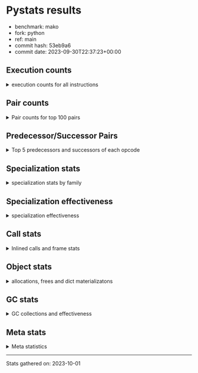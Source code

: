
# Pystats results

- benchmark: mako
- fork: python
- ref: main
- commit hash: 53eb9a6
- commit date: 2023-09-30T22:37:23+00:00

## Execution counts

<details>
<summary> execution counts for all instructions </summary>

|Name | Count | Self | Cumulative | Miss ratio | 
|---|---:|---:|---:|---:|
| LOAD_FAST | 153,040,320 | 18.2% | 18.2% |  |
| LOAD_CONST | 152,035,260 | 18.1% | 36.2% |  |
| PUSH_NULL | 76,256,880 | 9.1% | 45.3% |  |
| STORE_FAST | 76,014,540 | 9.0% | 54.3% |  |
| POP_TOP | 65,468,220 | 7.8% | 62.1% |  |
| CALL_BUILTIN_O | 65,400,960 | 7.8% | 69.9% |  |
| LOAD_ATTR_METHOD_NO_DICT | 54,141,120 | 6.4% | 76.3% |  |
| CALL_METHOD_DESCRIPTOR_FAST_WITH_KEYWORDS | 54,050,400 | 6.4% | 82.7% |  |
| LOAD_GLOBAL_BUILTIN | 22,070,940 | 2.6% | 85.4% |  |
| FOR_ITER_RANGE | 21,793,500 | 2.6% | 88.0% |  |
| JUMP_BACKWARD | 21,792,480 | 2.6% | 90.6% |  |
| CALL_STR_1 | 21,700,800 | 2.6% | 93.1% |  |
| RESUME_CHECK | 11,122,140 | 1.3% | 94.5% |  |
| LOAD_GLOBAL_MODULE | 11,103,940 | 1.3% | 95.8% |  |
| RETURN_VALUE | 11,059,260 | 1.3% | 97.1% |  |
| CALL_PY_EXACT_ARGS | 10,981,920 | 1.3% | 98.4% |  |
| LOAD_ATTR_MODULE | 10,883,160 | 1.3% | 99.7% | 0.0% |
| POP_JUMP_IF_FALSE | 206,940 | 0.0% | 99.7% |  |
| LOAD_FAST_LOAD_FAST | 199,200 | 0.0% | 99.7% |  |
| LOAD_ATTR_INSTANCE_VALUE | 192,480 | 0.0% | 99.8% | 1.0% |
| LOAD_ATTR | 169,860 | 0.0% | 99.8% |  |
| TO_BOOL_BOOL | 153,120 | 0.0% | 99.8% |  |
| GET_ITER | 145,980 | 0.0% | 99.8% |  |
| CALL_ISINSTANCE | 145,920 | 0.0% | 99.8% |  |
| FOR_ITER_LIST | 144,960 | 0.0% | 99.8% |  |
| CALL | 111,320 | 0.0% | 99.9% |  |
| POP_JUMP_IF_TRUE | 106,560 | 0.0% | 99.9% |  |
| STORE_ATTR_INSTANCE_VALUE | 95,520 | 0.0% | 99.9% |  |
| NOP | 83,580 | 0.0% | 99.9% |  |
| TO_BOOL | 77,540 | 0.0% | 99.9% |  |
| RETURN_CONST | 62,880 | 0.0% | 99.9% |  |
| CALL_BOUND_METHOD_EXACT_ARGS | 57,600 | 0.0% | 99.9% |  |
| POP_JUMP_IF_NONE | 55,680 | 0.0% | 99.9% |  |
| COPY | 54,720 | 0.0% | 99.9% |  |
| BUILD_TUPLE | 53,280 | 0.0% | 99.9% |  |
| LOAD_ATTR_METHOD_WITH_VALUES | 45,120 | 0.0% | 99.9% |  |
| CALL_BUILTIN_FAST | 36,480 | 0.0% | 99.9% |  |
| CALL_METHOD_DESCRIPTOR_FAST | 33,600 | 0.0% | 99.9% |  |
| INTERPRETER_EXIT | 31,200 | 0.0% | 100.0% |  |
| BINARY_OP | 30,540 | 0.0% | 100.0% |  |
| TO_BOOL_NONE | 29,760 | 0.0% | 100.0% |  |
| BINARY_SUBSCR | 29,360 | 0.0% | 100.0% |  |
| JUMP_FORWARD | 27,840 | 0.0% | 100.0% |  |
| CONTAINS_OP | 27,840 | 0.0% | 100.0% |  |
| MAKE_FUNCTION | 26,880 | 0.0% | 100.0% |  |
| BINARY_SUBSCR_DICT | 26,880 | 0.0% | 100.0% |  |
| CALL_BUILTIN_CLASS | 25,020 | 0.0% | 100.0% |  |
| CALL_PY_WITH_DEFAULTS | 24,960 | 0.0% | 100.0% |  |
| CALL_METHOD_DESCRIPTOR_O | 24,480 | 0.0% | 100.0% |  |
| COMPARE_OP_INT | 24,060 | 0.0% | 100.0% |  |
| CALL_TYPE_1 | 24,000 | 0.0% | 100.0% |  |
| CALL_LEN | 24,000 | 0.0% | 100.0% |  |
| LOAD_ATTR_WITH_HINT | 14,400 | 0.0% | 100.0% |  |
| LOAD_DEREF | 7,320 | 0.0% | 100.0% |  |
| STORE_ATTR | 4,960 | 0.0% | 100.0% |  |
| CALL_METHOD_DESCRIPTOR_NOARGS | 4,320 | 0.0% | 100.0% |  |
| STORE_SUBSCR_DICT | 3,840 | 0.0% | 100.0% |  |
| CALL_KW | 3,840 | 0.0% | 100.0% |  |
| POP_JUMP_IF_NOT_NONE | 3,360 | 0.0% | 100.0% |  |
| COPY_FREE_VARS | 2,940 | 0.0% | 100.0% |  |
| SET_FUNCTION_ATTRIBUTE | 2,880 | 0.0% | 100.0% |  |
| BUILD_MAP | 2,880 | 0.0% | 100.0% |  |
| LOAD_ATTR_NONDESCRIPTOR_WITH_VALUES | 1,940 | 0.0% | 100.0% | 23.7% |
| CALL_FUNCTION_EX | 1,500 | 0.0% | 100.0% |  |
| DICT_MERGE | 1,440 | 0.0% | 100.0% |  |
| BUILD_LIST | 1,440 | 0.0% | 100.0% |  |
| TO_BOOL_INT | 960 | 0.0% | 100.0% |  |
| MAKE_CELL | 960 | 0.0% | 100.0% |  |
| LIST_EXTEND | 960 | 0.0% | 100.0% |  |
| CALL_INTRINSIC_1 | 960 | 0.0% | 100.0% |  |
| BINARY_SUBSCR_GETITEM | 960 | 0.0% | 100.0% |  |
| UNPACK_SEQUENCE_TWO_TUPLE | 480 | 0.0% | 100.0% |  |
| TO_BOOL_STR | 480 | 0.0% | 100.0% |  |
| STORE_FAST_STORE_FAST | 480 | 0.0% | 100.0% |  |
| STORE_DEREF | 480 | 0.0% | 100.0% |  |
| IMPORT_NAME | 480 | 0.0% | 100.0% |  |
| IMPORT_FROM | 480 | 0.0% | 100.0% |  |
| BINARY_SUBSCR_TUPLE_INT | 480 | 0.0% | 100.0% |  |
| BINARY_SLICE | 480 | 0.0% | 100.0% |  |
| BINARY_OP_ADD_INT | 480 | 0.0% | 100.0% |  |
| LOAD_GLOBAL | 80 | 0.0% | 100.0% |  |
| BINARY_OP_SUBTRACT_FLOAT | 60 | 0.0% | 100.0% |  |
| COMPARE_OP | 20 | 0.0% | 100.0% |  |


</details>

## Pair counts

<details>
<summary> Pair counts for top 100 pairs </summary>

|Pair | Count | Self | Cumulative | 
|---|---:|---:|---:|
| STORE_FAST LOAD_FAST | 75,878,160 | 9.0% | 9.0% |
| CALL_BUILTIN_O POP_TOP | 65,400,960 | 7.8% | 16.8% |
| LOAD_FAST PUSH_NULL | 65,377,080 | 7.8% | 24.6% |
| LOAD_CONST LOAD_CONST | 54,077,760 | 6.4% | 31.0% |
| LOAD_FAST LOAD_ATTR_METHOD_NO_DICT | 54,075,360 | 6.4% | 37.4% |
| LOAD_CONST CALL_METHOD_DESCRIPTOR_FAST_WITH_KEYWORDS | 54,050,400 | 6.4% | 43.8% |
| LOAD_ATTR_METHOD_NO_DICT LOAD_CONST | 54,050,400 | 6.4% | 50.3% |
| CALL_METHOD_DESCRIPTOR_FAST_WITH_KEYWORDS STORE_FAST | 54,050,400 | 6.4% | 56.7% |
| PUSH_NULL LOAD_CONST | 43,695,360 | 5.2% | 61.9% |
| LOAD_CONST CALL_BUILTIN_O | 43,671,360 | 5.2% | 67.1% |
| POP_TOP LOAD_FAST | 43,557,600 | 5.2% | 72.2% |
| LOAD_GLOBAL_BUILTIN LOAD_FAST | 21,900,540 | 2.6% | 74.8% |
| POP_TOP JUMP_BACKWARD | 21,792,480 | 2.6% | 77.4% |
| PUSH_NULL LOAD_GLOBAL_BUILTIN | 21,700,800 | 2.6% | 80.0% |
| LOAD_FAST CALL_STR_1 | 21,672,480 | 2.6% | 82.6% |
| JUMP_BACKWARD FOR_ITER_RANGE | 21,648,480 | 2.6% | 85.1% |
| FOR_ITER_RANGE STORE_FAST | 21,648,480 | 2.6% | 87.7% |
| CALL_PY_EXACT_ARGS RESUME_CHECK | 10,979,040 | 1.3% | 89.0% |
| RESUME_CHECK LOAD_FAST | 10,977,600 | 1.3% | 90.3% |
| LOAD_GLOBAL_MODULE LOAD_ATTR_MODULE | 10,880,700 | 1.3% | 91.6% |
| LOAD_ATTR_MODULE PUSH_NULL | 10,879,720 | 1.3% | 92.9% |
| CALL_STR_1 CALL_BUILTIN_O | 10,852,320 | 1.3% | 94.2% |
| PUSH_NULL LOAD_GLOBAL_MODULE | 10,849,440 | 1.3% | 95.5% |
| RETURN_VALUE CALL_BUILTIN_O | 10,848,480 | 1.3% | 96.8% |
| CALL_STR_1 CALL_PY_EXACT_ARGS | 10,848,480 | 1.3% | 98.1% |
| LOAD_FAST RETURN_VALUE | 10,841,340 | 1.3% | 99.4% |
| LOAD_FAST LOAD_ATTR_INSTANCE_VALUE | 159,840 | 0.0% | 99.4% |
| LOAD_FAST GET_ITER | 145,500 | 0.0% | 99.4% |
| GET_ITER FOR_ITER_RANGE | 145,020 | 0.0% | 99.4% |
| FOR_ITER_RANGE LOAD_FAST | 145,020 | 0.0% | 99.4% |
| CALL_ISINSTANCE TO_BOOL_BOOL | 144,480 | 0.0% | 99.4% |
| JUMP_BACKWARD FOR_ITER_LIST | 144,000 | 0.0% | 99.5% |
| FOR_ITER_LIST STORE_FAST | 144,000 | 0.0% | 99.5% |
| TO_BOOL_BOOL POP_JUMP_IF_FALSE | 127,200 | 0.0% | 99.5% |
| LOAD_FAST LOAD_GLOBAL_BUILTIN | 120,000 | 0.0% | 99.5% |
| RESUME_CHECK LOAD_GLOBAL_BUILTIN | 101,280 | 0.0% | 99.5% |
| RETURN_VALUE RETURN_VALUE | 99,840 | 0.0% | 99.5% |
| LOAD_GLOBAL_BUILTIN CALL_ISINSTANCE | 96,000 | 0.0% | 99.5% |
| LOAD_FAST LOAD_ATTR | 94,080 | 0.0% | 99.6% |
| LOAD_FAST STORE_ATTR_INSTANCE_VALUE | 89,760 | 0.0% | 99.6% |
| LOAD_FAST CALL | 76,820 | 0.0% | 99.6% |
| LOAD_GLOBAL_MODULE LOAD_FAST | 75,840 | 0.0% | 99.6% |
| LOAD_GLOBAL_MODULE LOAD_FAST_LOAD_FAST | 75,360 | 0.0% | 99.6% |
| LOAD_FAST_LOAD_FAST CALL_PY_EXACT_ARGS | 74,400 | 0.0% | 99.6% |
| RETURN_VALUE STORE_FAST | 72,960 | 0.0% | 99.6% |
| LOAD_CONST LOAD_FAST | 61,440 | 0.0% | 99.6% |
| STORE_ATTR_INSTANCE_VALUE LOAD_FAST | 60,960 | 0.0% | 99.6% |
| POP_JUMP_IF_FALSE LOAD_FAST | 59,040 | 0.0% | 99.6% |
| LOAD_ATTR_INSTANCE_VALUE LOAD_ATTR | 58,080 | 0.0% | 99.6% |
| POP_TOP LOAD_CONST | 57,600 | 0.0% | 99.6% |
| NOP LOAD_FAST | 57,600 | 0.0% | 99.7% |
| LOAD_ATTR CALL_BOUND_METHOD_EXACT_ARGS | 57,600 | 0.0% | 99.7% |
| CALL_BOUND_METHOD_EXACT_ARGS RESUME_CHECK | 57,600 | 0.0% | 99.7% |
| LOAD_ATTR_INSTANCE_VALUE LOAD_CONST | 56,640 | 0.0% | 99.7% |
| LOAD_FAST POP_JUMP_IF_NONE | 54,240 | 0.0% | 99.7% |
| LOAD_FAST TO_BOOL | 53,280 | 0.0% | 99.7% |
| TO_BOOL POP_JUMP_IF_TRUE | 51,840 | 0.0% | 99.7% |
| POP_JUMP_IF_FALSE LOAD_GLOBAL_MODULE | 48,960 | 0.0% | 99.7% |
| POP_JUMP_IF_FALSE LOAD_CONST | 48,960 | 0.0% | 99.7% |
| LOAD_FAST LOAD_ATTR_METHOD_WITH_VALUES | 41,280 | 0.0% | 99.7% |
| RESUME_CHECK LOAD_GLOBAL_MODULE | 34,120 | 0.0% | 99.7% |
| LOAD_ATTR_METHOD_WITH_VALUES CALL_PY_EXACT_ARGS | 33,600 | 0.0% | 99.7% |
| LOAD_ATTR LOAD_FAST | 33,600 | 0.0% | 99.7% |
| RETURN_CONST POP_TOP | 31,680 | 0.0% | 99.7% |
| CACHE RESUME_CHECK | 30,720 | 0.0% | 99.7% |
| CALL STORE_FAST | 30,300 | 0.0% | 99.7% |
| STORE_FAST NOP | 29,760 | 0.0% | 99.7% |
| POP_TOP RETURN_CONST | 29,760 | 0.0% | 99.7% |
| POP_JUMP_IF_NONE LOAD_FAST | 29,760 | 0.0% | 99.7% |
| LOAD_FAST LOAD_GLOBAL_MODULE | 29,760 | 0.0% | 99.7% |
| LOAD_CONST STORE_FAST | 29,760 | 0.0% | 99.8% |
| STORE_ATTR_INSTANCE_VALUE RETURN_CONST | 29,280 | 0.0% | 99.8% |
| POP_JUMP_IF_TRUE LOAD_FAST | 29,280 | 0.0% | 99.8% |
| LOAD_CONST BINARY_SUBSCR | 29,280 | 0.0% | 99.8% |
| POP_TOP NOP | 28,860 | 0.0% | 99.8% |
| TO_BOOL_NONE POP_JUMP_IF_TRUE | 28,800 | 0.0% | 99.8% |
| STORE_FAST LOAD_GLOBAL_MODULE | 28,800 | 0.0% | 99.8% |
| POP_JUMP_IF_TRUE POP_TOP | 28,800 | 0.0% | 99.8% |
| LOAD_FAST CALL_BUILTIN_O | 28,800 | 0.0% | 99.8% |
| LOAD_ATTR_INSTANCE_VALUE RETURN_VALUE | 28,800 | 0.0% | 99.8% |
| LOAD_ATTR COPY | 28,800 | 0.0% | 99.8% |
| LOAD_ATTR CALL_BUILTIN_FAST | 28,800 | 0.0% | 99.8% |
| COPY TO_BOOL_NONE | 28,800 | 0.0% | 99.8% |
| CALL_BUILTIN_FAST LOAD_FAST | 28,800 | 0.0% | 99.8% |
| BINARY_SUBSCR LOAD_ATTR_INSTANCE_VALUE | 28,800 | 0.0% | 99.8% |
| RETURN_CONST INTERPRETER_EXIT | 28,320 | 0.0% | 99.8% |
| LOAD_ATTR_METHOD_NO_DICT LOAD_FAST_LOAD_FAST | 28,320 | 0.0% | 99.8% |
| LOAD_FAST BINARY_OP | 27,860 | 0.0% | 99.8% |
| CONTAINS_OP POP_JUMP_IF_FALSE | 27,840 | 0.0% | 99.8% |
| LOAD_FAST_LOAD_FAST LOAD_FAST | 27,360 | 0.0% | 99.8% |
| LOAD_CONST MAKE_FUNCTION | 26,880 | 0.0% | 99.8% |
| LOAD_GLOBAL_BUILTIN LOAD_FAST_LOAD_FAST | 26,400 | 0.0% | 99.8% |
| LOAD_ATTR_INSTANCE_VALUE LOAD_FAST | 26,400 | 0.0% | 99.8% |
| TO_BOOL_BOOL POP_JUMP_IF_TRUE | 25,920 | 0.0% | 99.8% |
| STORE_FAST JUMP_FORWARD | 25,920 | 0.0% | 99.8% |
| BINARY_SUBSCR_DICT RETURN_VALUE | 25,920 | 0.0% | 99.8% |
| TO_BOOL POP_JUMP_IF_FALSE | 25,440 | 0.0% | 99.8% |
| NOP LOAD_GLOBAL_MODULE | 25,440 | 0.0% | 99.8% |
| LOAD_FAST_LOAD_FAST LOAD_FAST_LOAD_FAST | 25,440 | 0.0% | 99.8% |
| JUMP_FORWARD LOAD_FAST | 25,440 | 0.0% | 99.8% |


</details>

## Predecessor/Successor Pairs

<details>
<summary> Top 5 predecessors and successors of each opcode </summary>

### BINARY_SLICE

<details>
<summary> Successors and predecessors for BINARY_SLICE </summary>

|Predecessors | Count | Percentage | 
|---|---:|---:|
| LOAD_FAST | 480 | 100.0% |

|Successors | Count | Percentage | 
|---|---:|---:|
| CALL_BUILTIN_CLASS | 480 | 100.0% |


</details>

### CACHE

<details>
<summary> Successors and predecessors for CACHE </summary>

|Predecessors | Count | Percentage | 
|---|---:|---:|

|Successors | Count | Percentage | 
|---|---:|---:|
| RESUME_CHECK | 30,720 | 98.5% |
| MAKE_CELL | 480 | 1.5% |


</details>

### BINARY_SUBSCR

<details>
<summary> Successors and predecessors for BINARY_SUBSCR </summary>

|Predecessors | Count | Percentage | 
|---|---:|---:|
| LOAD_CONST | 29,280 | 99.7% |
| BINARY_SUBSCR | 80 | 0.3% |

|Successors | Count | Percentage | 
|---|---:|---:|
| LOAD_ATTR_INSTANCE_VALUE | 28,800 | 98.1% |
| TO_BOOL_STR | 480 | 1.6% |
| BINARY_SUBSCR | 80 | 0.3% |


</details>

### GET_ITER

<details>
<summary> Successors and predecessors for GET_ITER </summary>

|Predecessors | Count | Percentage | 
|---|---:|---:|
| LOAD_FAST | 145,500 | 99.7% |
| CALL_BUILTIN_CLASS | 480 | 0.3% |

|Successors | Count | Percentage | 
|---|---:|---:|
| FOR_ITER_RANGE | 145,020 | 99.3% |
| FOR_ITER_LIST | 960 | 0.7% |


</details>

### INTERPRETER_EXIT

<details>
<summary> Successors and predecessors for INTERPRETER_EXIT </summary>

|Predecessors | Count | Percentage | 
|---|---:|---:|
| RETURN_CONST | 28,320 | 90.8% |
| RETURN_VALUE | 2,880 | 9.2% |

|Successors | Count | Percentage | 
|---|---:|---:|


</details>

### MAKE_FUNCTION

<details>
<summary> Successors and predecessors for MAKE_FUNCTION </summary>

|Predecessors | Count | Percentage | 
|---|---:|---:|
| LOAD_CONST | 26,880 | 100.0% |

|Successors | Count | Percentage | 
|---|---:|---:|
| LOAD_FAST | 24,000 | 89.3% |
| SET_FUNCTION_ATTRIBUTE | 2,880 | 10.7% |


</details>

### NOP

<details>
<summary> Successors and predecessors for NOP </summary>

|Predecessors | Count | Percentage | 
|---|---:|---:|
| STORE_FAST | 29,760 | 35.6% |
| POP_TOP | 28,860 | 34.5% |
| POP_JUMP_IF_FALSE | 24,000 | 28.7% |
| RESUME_CHECK | 960 | 1.1% |

|Successors | Count | Percentage | 
|---|---:|---:|
| LOAD_FAST | 57,600 | 68.9% |
| LOAD_GLOBAL_MODULE | 25,440 | 30.4% |
| LOAD_DEREF | 540 | 0.6% |


</details>

### POP_TOP

<details>
<summary> Successors and predecessors for POP_TOP </summary>

|Predecessors | Count | Percentage | 
|---|---:|---:|
| CALL_BUILTIN_O | 65,400,960 | 99.9% |
| RETURN_CONST | 31,680 | 0.0% |
| POP_JUMP_IF_TRUE | 28,800 | 0.0% |
| CALL | 4,380 | 0.0% |
| CALL_BUILTIN_FAST | 1,920 | 0.0% |

|Successors | Count | Percentage | 
|---|---:|---:|
| LOAD_FAST | 43,557,600 | 66.5% |
| JUMP_BACKWARD | 21,792,480 | 33.3% |
| LOAD_CONST | 57,600 | 0.1% |
| RETURN_CONST | 29,760 | 0.0% |
| NOP | 28,860 | 0.0% |


</details>

### PUSH_NULL

<details>
<summary> Successors and predecessors for PUSH_NULL </summary>

|Predecessors | Count | Percentage | 
|---|---:|---:|
| LOAD_FAST | 65,377,080 | 85.7% |
| LOAD_ATTR_MODULE | 10,879,720 | 14.3% |
| LOAD_DEREF | 60 | 0.0% |
| LOAD_ATTR | 20 | 0.0% |

|Successors | Count | Percentage | 
|---|---:|---:|
| LOAD_CONST | 43,695,360 | 57.3% |
| LOAD_GLOBAL_BUILTIN | 21,700,800 | 28.5% |
| LOAD_GLOBAL_MODULE | 10,849,440 | 14.2% |
| LOAD_FAST | 4,380 | 0.0% |
| LOAD_FAST_LOAD_FAST | 2,880 | 0.0% |


</details>

### RETURN_VALUE

<details>
<summary> Successors and predecessors for RETURN_VALUE </summary>

|Predecessors | Count | Percentage | 
|---|---:|---:|
| LOAD_FAST | 10,841,340 | 98.0% |
| RETURN_VALUE | 99,840 | 0.9% |
| LOAD_ATTR_INSTANCE_VALUE | 28,800 | 0.3% |
| BINARY_SUBSCR_DICT | 25,920 | 0.2% |
| CALL | 24,960 | 0.2% |

|Successors | Count | Percentage | 
|---|---:|---:|
| CALL_BUILTIN_O | 10,848,480 | 98.1% |
| RETURN_VALUE | 99,840 | 0.9% |
| STORE_FAST | 72,960 | 0.7% |
| LOAD_ATTR_METHOD_NO_DICT | 24,000 | 0.2% |
| TO_BOOL_BOOL | 3,360 | 0.0% |


</details>

### TO_BOOL

<details>
<summary> Successors and predecessors for TO_BOOL </summary>

|Predecessors | Count | Percentage | 
|---|---:|---:|
| LOAD_FAST | 53,280 | 68.7% |
| CALL_METHOD_DESCRIPTOR_FAST | 24,000 | 31.0% |
| TO_BOOL | 260 | 0.3% |

|Successors | Count | Percentage | 
|---|---:|---:|
| POP_JUMP_IF_TRUE | 51,840 | 66.9% |
| POP_JUMP_IF_FALSE | 25,440 | 32.8% |
| TO_BOOL | 260 | 0.3% |


</details>

### BINARY_OP

<details>
<summary> Successors and predecessors for BINARY_OP </summary>

|Predecessors | Count | Percentage | 
|---|---:|---:|
| LOAD_FAST | 27,860 | 91.2% |
| LOAD_ATTR_WITH_HINT | 1,440 | 4.7% |
| LOAD_ATTR_MODULE | 960 | 3.1% |
| BINARY_OP | 280 | 0.9% |

|Successors | Count | Percentage | 
|---|---:|---:|
| CALL_METHOD_DESCRIPTOR_FAST | 24,000 | 78.6% |
| CALL_BUILTIN_FAST | 3,840 | 12.6% |
| LOAD_FAST | 1,440 | 4.7% |
| TO_BOOL_INT | 960 | 3.1% |
| BINARY_OP | 280 | 0.9% |


</details>

### BUILD_LIST

<details>
<summary> Successors and predecessors for BUILD_LIST </summary>

|Predecessors | Count | Percentage | 
|---|---:|---:|
| LOAD_FAST | 1,440 | 100.0% |

|Successors | Count | Percentage | 
|---|---:|---:|
| LOAD_FAST | 1,440 | 100.0% |


</details>

### BUILD_MAP

<details>
<summary> Successors and predecessors for BUILD_MAP </summary>

|Predecessors | Count | Percentage | 
|---|---:|---:|
| LOAD_FAST | 960 | 33.3% |
| CALL_INTRINSIC_1 | 960 | 33.3% |
| STORE_ATTR_INSTANCE_VALUE | 480 | 16.7% |
| BUILD_TUPLE | 480 | 16.7% |

|Successors | Count | Percentage | 
|---|---:|---:|
| LOAD_FAST | 1,440 | 50.0% |
| CALL_PY_EXACT_ARGS | 960 | 33.3% |
| LOAD_GLOBAL_MODULE | 480 | 16.7% |


</details>

### BUILD_TUPLE

<details>
<summary> Successors and predecessors for BUILD_TUPLE </summary>

|Predecessors | Count | Percentage | 
|---|---:|---:|
| LOAD_FAST_LOAD_FAST | 24,960 | 46.8% |
| LOAD_GLOBAL_BUILTIN | 24,000 | 45.0% |
| LOAD_FAST | 4,320 | 8.1% |

|Successors | Count | Percentage | 
|---|---:|---:|
| CALL_ISINSTANCE | 24,000 | 45.0% |
| BINARY_SUBSCR_DICT | 24,000 | 45.0% |
| LOAD_CONST | 2,880 | 5.4% |
| STORE_FAST | 960 | 1.8% |
| RETURN_VALUE | 480 | 0.9% |


</details>

### CALL

<details>
<summary> Successors and predecessors for CALL </summary>

|Predecessors | Count | Percentage | 
|---|---:|---:|
| LOAD_FAST | 76,820 | 69.0% |
| LOAD_CONST | 24,000 | 21.6% |
| LOAD_GLOBAL_MODULE | 4,320 | 3.9% |
| LOAD_ATTR | 2,400 | 2.2% |
| LOAD_ATTR_INSTANCE_VALUE | 1,440 | 1.3% |

|Successors | Count | Percentage | 
|---|---:|---:|
| STORE_FAST | 30,300 | 27.2% |
| CALL_STR_1 | 25,440 | 22.9% |
| RETURN_VALUE | 24,960 | 22.4% |
| RESUME_CHECK | 24,000 | 21.6% |
| POP_TOP | 4,380 | 3.9% |


</details>

### CALL_FUNCTION_EX

<details>
<summary> Successors and predecessors for CALL_FUNCTION_EX </summary>

|Predecessors | Count | Percentage | 
|---|---:|---:|
| DICT_MERGE | 1,440 | 96.0% |
| LOAD_FAST | 60 | 4.0% |

|Successors | Count | Percentage | 
|---|---:|---:|
| RESUME_CHECK | 960 | 64.0% |
| STORE_FAST | 480 | 32.0% |
| COPY_FREE_VARS | 60 | 4.0% |


</details>

### CALL_INTRINSIC_1

<details>
<summary> Successors and predecessors for CALL_INTRINSIC_1 </summary>

|Predecessors | Count | Percentage | 
|---|---:|---:|
| LIST_EXTEND | 960 | 100.0% |

|Successors | Count | Percentage | 
|---|---:|---:|
| BUILD_MAP | 960 | 100.0% |


</details>

### CALL_KW

<details>
<summary> Successors and predecessors for CALL_KW </summary>

|Predecessors | Count | Percentage | 
|---|---:|---:|
| LOAD_CONST | 3,840 | 100.0% |

|Successors | Count | Percentage | 
|---|---:|---:|
| STORE_FAST | 1,920 | 50.0% |
| LOAD_FAST | 960 | 25.0% |
| STORE_DEREF | 480 | 12.5% |
| RESUME_CHECK | 480 | 12.5% |


</details>

### COMPARE_OP

<details>
<summary> Successors and predecessors for COMPARE_OP </summary>

|Predecessors | Count | Percentage | 
|---|---:|---:|
| LOAD_CONST | 20 | 100.0% |

|Successors | Count | Percentage | 
|---|---:|---:|
| COMPARE_OP_INT | 20 | 100.0% |


</details>

### CONTAINS_OP

<details>
<summary> Successors and predecessors for CONTAINS_OP </summary>

|Predecessors | Count | Percentage | 
|---|---:|---:|
| LOAD_FAST | 24,000 | 86.2% |
| LOAD_ATTR_NONDESCRIPTOR_WITH_VALUES | 1,920 | 6.9% |
| LOAD_ATTR_INSTANCE_VALUE | 1,920 | 6.9% |

|Successors | Count | Percentage | 
|---|---:|---:|
| POP_JUMP_IF_FALSE | 27,840 | 100.0% |


</details>

### COPY

<details>
<summary> Successors and predecessors for COPY </summary>

|Predecessors | Count | Percentage | 
|---|---:|---:|
| LOAD_ATTR | 28,800 | 52.6% |
| CALL_LEN | 24,000 | 43.9% |
| LOAD_ATTR_INSTANCE_VALUE | 960 | 1.8% |
| LOAD_FAST | 480 | 0.9% |
| CALL | 480 | 0.9% |

|Successors | Count | Percentage | 
|---|---:|---:|
| TO_BOOL_NONE | 28,800 | 52.6% |
| STORE_FAST | 24,000 | 43.9% |
| LOAD_FAST | 1,920 | 3.5% |


</details>

### COPY_FREE_VARS

<details>
<summary> Successors and predecessors for COPY_FREE_VARS </summary>

|Predecessors | Count | Percentage | 
|---|---:|---:|
| CALL_PY_EXACT_ARGS | 2,880 | 98.0% |
| CALL_FUNCTION_EX | 60 | 2.0% |

|Successors | Count | Percentage | 
|---|---:|---:|
| RESUME_CHECK | 2,940 | 100.0% |


</details>

### DICT_MERGE

<details>
<summary> Successors and predecessors for DICT_MERGE </summary>

|Predecessors | Count | Percentage | 
|---|---:|---:|
| LOAD_FAST | 960 | 66.7% |
| RETURN_VALUE | 480 | 33.3% |

|Successors | Count | Percentage | 
|---|---:|---:|
| CALL_FUNCTION_EX | 1,440 | 100.0% |


</details>

### IMPORT_FROM

<details>
<summary> Successors and predecessors for IMPORT_FROM </summary>

|Predecessors | Count | Percentage | 
|---|---:|---:|
| IMPORT_NAME | 480 | 100.0% |

|Successors | Count | Percentage | 
|---|---:|---:|
| STORE_FAST | 480 | 100.0% |


</details>

### IMPORT_NAME

<details>
<summary> Successors and predecessors for IMPORT_NAME </summary>

|Predecessors | Count | Percentage | 
|---|---:|---:|
| LOAD_CONST | 480 | 100.0% |

|Successors | Count | Percentage | 
|---|---:|---:|
| IMPORT_FROM | 480 | 100.0% |


</details>

### JUMP_BACKWARD

<details>
<summary> Successors and predecessors for JUMP_BACKWARD </summary>

|Predecessors | Count | Percentage | 
|---|---:|---:|
| POP_TOP | 21,792,480 | 100.0% |

|Successors | Count | Percentage | 
|---|---:|---:|
| FOR_ITER_RANGE | 21,648,480 | 99.3% |
| FOR_ITER_LIST | 144,000 | 0.7% |


</details>

### JUMP_FORWARD

<details>
<summary> Successors and predecessors for JUMP_FORWARD </summary>

|Predecessors | Count | Percentage | 
|---|---:|---:|
| STORE_FAST | 25,920 | 93.1% |
| STORE_ATTR | 1,440 | 5.2% |
| LOAD_ATTR | 480 | 1.7% |

|Successors | Count | Percentage | 
|---|---:|---:|
| LOAD_FAST | 25,440 | 91.4% |
| LOAD_GLOBAL_BUILTIN | 1,920 | 6.9% |
| STORE_FAST | 480 | 1.7% |


</details>

### LIST_EXTEND

<details>
<summary> Successors and predecessors for LIST_EXTEND </summary>

|Predecessors | Count | Percentage | 
|---|---:|---:|
| LOAD_FAST | 960 | 100.0% |

|Successors | Count | Percentage | 
|---|---:|---:|
| CALL_INTRINSIC_1 | 960 | 100.0% |


</details>

### LOAD_ATTR

<details>
<summary> Successors and predecessors for LOAD_ATTR </summary>

|Predecessors | Count | Percentage | 
|---|---:|---:|
| LOAD_FAST | 94,080 | 55.4% |
| LOAD_ATTR_INSTANCE_VALUE | 58,080 | 34.2% |
| LOAD_GLOBAL_MODULE | 9,640 | 5.7% |
| LOAD_ATTR | 5,640 | 3.3% |
| LOAD_FAST_LOAD_FAST | 2,400 | 1.4% |

|Successors | Count | Percentage | 
|---|---:|---:|
| CALL_BOUND_METHOD_EXACT_ARGS | 57,600 | 33.9% |
| LOAD_FAST | 33,600 | 19.8% |
| COPY | 28,800 | 17.0% |
| CALL_BUILTIN_FAST | 28,800 | 17.0% |
| LOAD_ATTR | 5,640 | 3.3% |


</details>

### LOAD_CONST

<details>
<summary> Successors and predecessors for LOAD_CONST </summary>

|Predecessors | Count | Percentage | 
|---|---:|---:|
| LOAD_CONST | 54,077,760 | 35.6% |
| LOAD_ATTR_METHOD_NO_DICT | 54,050,400 | 35.6% |
| PUSH_NULL | 43,695,360 | 28.7% |
| POP_TOP | 57,600 | 0.0% |
| LOAD_ATTR_INSTANCE_VALUE | 56,640 | 0.0% |

|Successors | Count | Percentage | 
|---|---:|---:|
| LOAD_CONST | 54,077,760 | 35.6% |
| CALL_METHOD_DESCRIPTOR_FAST_WITH_KEYWORDS | 54,050,400 | 35.6% |
| CALL_BUILTIN_O | 43,671,360 | 28.7% |
| LOAD_FAST | 61,440 | 0.0% |
| STORE_FAST | 29,760 | 0.0% |


</details>

### LOAD_DEREF

<details>
<summary> Successors and predecessors for LOAD_DEREF </summary>

|Predecessors | Count | Percentage | 
|---|---:|---:|
| LOAD_GLOBAL_MODULE | 2,880 | 39.3% |
| LOAD_ATTR_METHOD_WITH_VALUES | 2,880 | 39.3% |
| STORE_FAST | 540 | 7.4% |
| NOP | 540 | 7.4% |
| RESUME_CHECK | 480 | 6.6% |

|Successors | Count | Percentage | 
|---|---:|---:|
| LOAD_ATTR_METHOD_WITH_VALUES | 3,360 | 45.9% |
| CALL_PY_EXACT_ARGS | 2,880 | 39.3% |
| LOAD_ATTR_INSTANCE_VALUE | 960 | 13.1% |
| STORE_FAST | 60 | 0.8% |
| PUSH_NULL | 60 | 0.8% |


</details>

### LOAD_FAST

<details>
<summary> Successors and predecessors for LOAD_FAST </summary>

|Predecessors | Count | Percentage | 
|---|---:|---:|
| STORE_FAST | 75,878,160 | 49.6% |
| POP_TOP | 43,557,600 | 28.5% |
| LOAD_GLOBAL_BUILTIN | 21,900,540 | 14.3% |
| RESUME_CHECK | 10,977,600 | 7.2% |
| FOR_ITER_RANGE | 145,020 | 0.1% |

|Successors | Count | Percentage | 
|---|---:|---:|
| PUSH_NULL | 65,377,080 | 42.7% |
| LOAD_ATTR_METHOD_NO_DICT | 54,075,360 | 35.3% |
| CALL_STR_1 | 21,672,480 | 14.2% |
| RETURN_VALUE | 10,841,340 | 7.1% |
| LOAD_ATTR_INSTANCE_VALUE | 159,840 | 0.1% |


</details>

### LOAD_FAST_LOAD_FAST

<details>
<summary> Successors and predecessors for LOAD_FAST_LOAD_FAST </summary>

|Predecessors | Count | Percentage | 
|---|---:|---:|
| LOAD_GLOBAL_MODULE | 75,360 | 37.8% |
| LOAD_ATTR_METHOD_NO_DICT | 28,320 | 14.2% |
| LOAD_GLOBAL_BUILTIN | 26,400 | 13.3% |
| LOAD_FAST_LOAD_FAST | 25,440 | 12.8% |
| CALL_TYPE_1 | 24,000 | 12.0% |

|Successors | Count | Percentage | 
|---|---:|---:|
| CALL_PY_EXACT_ARGS | 74,400 | 37.3% |
| LOAD_FAST | 27,360 | 13.7% |
| LOAD_FAST_LOAD_FAST | 25,440 | 12.8% |
| BUILD_TUPLE | 24,960 | 12.5% |
| CALL_BUILTIN_CLASS | 24,000 | 12.0% |


</details>

### LOAD_GLOBAL

<details>
<summary> Successors and predecessors for LOAD_GLOBAL </summary>

|Predecessors | Count | Percentage | 
|---|---:|---:|
| RETURN_VALUE | 40 | 50.0% |
| RESUME_CHECK | 20 | 25.0% |
| POP_JUMP_IF_FALSE | 20 | 25.0% |

|Successors | Count | Percentage | 
|---|---:|---:|
| LOAD_GLOBAL_MODULE | 40 | 50.0% |
| LOAD_GLOBAL_BUILTIN | 20 | 25.0% |
| LOAD_ATTR | 20 | 25.0% |


</details>

### MAKE_CELL

<details>
<summary> Successors and predecessors for MAKE_CELL </summary>

|Predecessors | Count | Percentage | 
|---|---:|---:|
| MAKE_CELL | 480 | 50.0% |
| CACHE | 480 | 50.0% |

|Successors | Count | Percentage | 
|---|---:|---:|
| RESUME_CHECK | 480 | 50.0% |
| MAKE_CELL | 480 | 50.0% |


</details>

### POP_JUMP_IF_FALSE

<details>
<summary> Successors and predecessors for POP_JUMP_IF_FALSE </summary>

|Predecessors | Count | Percentage | 
|---|---:|---:|
| TO_BOOL_BOOL | 127,200 | 61.5% |
| CONTAINS_OP | 27,840 | 13.5% |
| TO_BOOL | 25,440 | 12.3% |
| COMPARE_OP_INT | 24,060 | 11.6% |
| TO_BOOL_NONE | 960 | 0.5% |

|Successors | Count | Percentage | 
|---|---:|---:|
| LOAD_FAST | 59,040 | 28.5% |
| LOAD_GLOBAL_MODULE | 48,960 | 23.7% |
| LOAD_CONST | 48,960 | 23.7% |
| LOAD_GLOBAL_BUILTIN | 24,040 | 11.6% |
| NOP | 24,000 | 11.6% |


</details>

### POP_JUMP_IF_NONE

<details>
<summary> Successors and predecessors for POP_JUMP_IF_NONE </summary>

|Predecessors | Count | Percentage | 
|---|---:|---:|
| LOAD_FAST | 54,240 | 97.4% |
| LOAD_ATTR_INSTANCE_VALUE | 1,440 | 2.6% |

|Successors | Count | Percentage | 
|---|---:|---:|
| LOAD_FAST | 29,760 | 53.4% |
| LOAD_GLOBAL_MODULE | 24,000 | 43.1% |
| LOAD_FAST_LOAD_FAST | 1,440 | 2.6% |
| LOAD_GLOBAL_BUILTIN | 480 | 0.9% |


</details>

### POP_JUMP_IF_NOT_NONE

<details>
<summary> Successors and predecessors for POP_JUMP_IF_NOT_NONE </summary>

|Predecessors | Count | Percentage | 
|---|---:|---:|
| LOAD_FAST | 2,400 | 71.4% |
| LOAD_ATTR_WITH_HINT | 960 | 28.6% |

|Successors | Count | Percentage | 
|---|---:|---:|
| LOAD_FAST | 1,920 | 57.1% |
| LOAD_GLOBAL_MODULE | 1,440 | 42.9% |


</details>

### POP_JUMP_IF_TRUE

<details>
<summary> Successors and predecessors for POP_JUMP_IF_TRUE </summary>

|Predecessors | Count | Percentage | 
|---|---:|---:|
| TO_BOOL | 51,840 | 48.6% |
| TO_BOOL_NONE | 28,800 | 27.0% |
| TO_BOOL_BOOL | 25,920 | 24.3% |

|Successors | Count | Percentage | 
|---|---:|---:|
| LOAD_FAST | 29,280 | 27.5% |
| POP_TOP | 28,800 | 27.0% |
| LOAD_GLOBAL_MODULE | 24,480 | 23.0% |
| LOAD_GLOBAL_BUILTIN | 24,000 | 22.5% |


</details>

### RETURN_CONST

<details>
<summary> Successors and predecessors for RETURN_CONST </summary>

|Predecessors | Count | Percentage | 
|---|---:|---:|
| POP_TOP | 29,760 | 47.3% |
| STORE_ATTR_INSTANCE_VALUE | 29,280 | 46.6% |
| POP_JUMP_IF_FALSE | 1,920 | 3.1% |
| RESUME_CHECK | 960 | 1.5% |
| STORE_SUBSCR_DICT | 480 | 0.8% |

|Successors | Count | Percentage | 
|---|---:|---:|
| POP_TOP | 31,680 | 50.4% |
| INTERPRETER_EXIT | 28,320 | 45.0% |
| RETURN_VALUE | 2,880 | 4.6% |


</details>

### SET_FUNCTION_ATTRIBUTE

<details>
<summary> Successors and predecessors for SET_FUNCTION_ATTRIBUTE </summary>

|Predecessors | Count | Percentage | 
|---|---:|---:|
| MAKE_FUNCTION | 2,880 | 100.0% |

|Successors | Count | Percentage | 
|---|---:|---:|
| STORE_FAST | 2,880 | 100.0% |


</details>

### STORE_ATTR

<details>
<summary> Successors and predecessors for STORE_ATTR </summary>

|Predecessors | Count | Percentage | 
|---|---:|---:|
| LOAD_FAST_LOAD_FAST | 2,880 | 58.1% |
| LOAD_FAST | 1,920 | 38.7% |
| STORE_ATTR | 160 | 3.2% |

|Successors | Count | Percentage | 
|---|---:|---:|
| LOAD_FAST_LOAD_FAST | 1,440 | 29.0% |
| LOAD_FAST | 1,440 | 29.0% |
| JUMP_FORWARD | 1,440 | 29.0% |
| RETURN_CONST | 480 | 9.7% |
| STORE_ATTR | 160 | 3.2% |


</details>

### STORE_DEREF

<details>
<summary> Successors and predecessors for STORE_DEREF </summary>

|Predecessors | Count | Percentage | 
|---|---:|---:|
| CALL_KW | 480 | 100.0% |

|Successors | Count | Percentage | 
|---|---:|---:|
| LOAD_FAST | 480 | 100.0% |


</details>

### STORE_FAST

<details>
<summary> Successors and predecessors for STORE_FAST </summary>

|Predecessors | Count | Percentage | 
|---|---:|---:|
| CALL_METHOD_DESCRIPTOR_FAST_WITH_KEYWORDS | 54,050,400 | 71.1% |
| FOR_ITER_RANGE | 21,648,480 | 28.5% |
| FOR_ITER_LIST | 144,000 | 0.2% |
| RETURN_VALUE | 72,960 | 0.1% |
| CALL | 30,300 | 0.0% |

|Successors | Count | Percentage | 
|---|---:|---:|
| LOAD_FAST | 75,878,160 | 99.8% |
| NOP | 29,760 | 0.0% |
| LOAD_GLOBAL_MODULE | 28,800 | 0.0% |
| JUMP_FORWARD | 25,920 | 0.0% |
| LOAD_GLOBAL_BUILTIN | 24,480 | 0.0% |


</details>

### STORE_FAST_STORE_FAST

<details>
<summary> Successors and predecessors for STORE_FAST_STORE_FAST </summary>

|Predecessors | Count | Percentage | 
|---|---:|---:|
| UNPACK_SEQUENCE_TWO_TUPLE | 480 | 100.0% |

|Successors | Count | Percentage | 
|---|---:|---:|
| LOAD_GLOBAL_MODULE | 480 | 100.0% |


</details>

### BINARY_OP_ADD_INT

<details>
<summary> Successors and predecessors for BINARY_OP_ADD_INT </summary>

|Predecessors | Count | Percentage | 
|---|---:|---:|
| LOAD_FAST_LOAD_FAST | 480 | 100.0% |

|Successors | Count | Percentage | 
|---|---:|---:|
| STORE_FAST | 480 | 100.0% |


</details>

### BINARY_OP_SUBTRACT_FLOAT

<details>
<summary> Successors and predecessors for BINARY_OP_SUBTRACT_FLOAT </summary>

|Predecessors | Count | Percentage | 
|---|---:|---:|
| LOAD_FAST | 40 | 66.7% |
| BINARY_OP | 20 | 33.3% |

|Successors | Count | Percentage | 
|---|---:|---:|
| STORE_FAST | 60 | 100.0% |


</details>

### BINARY_SUBSCR_DICT

<details>
<summary> Successors and predecessors for BINARY_SUBSCR_DICT </summary>

|Predecessors | Count | Percentage | 
|---|---:|---:|
| BUILD_TUPLE | 24,000 | 89.3% |
| LOAD_FAST | 2,880 | 10.7% |

|Successors | Count | Percentage | 
|---|---:|---:|
| RETURN_VALUE | 25,920 | 96.4% |
| CALL_PY_EXACT_ARGS | 960 | 3.6% |


</details>

### BINARY_SUBSCR_GETITEM

<details>
<summary> Successors and predecessors for BINARY_SUBSCR_GETITEM </summary>

|Predecessors | Count | Percentage | 
|---|---:|---:|
| LOAD_CONST | 960 | 100.0% |

|Successors | Count | Percentage | 
|---|---:|---:|
| RESUME_CHECK | 960 | 100.0% |


</details>

### BINARY_SUBSCR_TUPLE_INT

<details>
<summary> Successors and predecessors for BINARY_SUBSCR_TUPLE_INT </summary>

|Predecessors | Count | Percentage | 
|---|---:|---:|
| LOAD_FAST | 480 | 100.0% |

|Successors | Count | Percentage | 
|---|---:|---:|
| STORE_FAST | 480 | 100.0% |


</details>

### CALL_BOUND_METHOD_EXACT_ARGS

<details>
<summary> Successors and predecessors for CALL_BOUND_METHOD_EXACT_ARGS </summary>

|Predecessors | Count | Percentage | 
|---|---:|---:|
| LOAD_ATTR | 57,600 | 100.0% |

|Successors | Count | Percentage | 
|---|---:|---:|
| RESUME_CHECK | 57,600 | 100.0% |


</details>

### CALL_BUILTIN_CLASS

<details>
<summary> Successors and predecessors for CALL_BUILTIN_CLASS </summary>

|Predecessors | Count | Percentage | 
|---|---:|---:|
| LOAD_FAST_LOAD_FAST | 24,000 | 95.9% |
| LOAD_FAST | 520 | 2.1% |
| BINARY_SLICE | 480 | 1.9% |
| CALL | 20 | 0.1% |

|Successors | Count | Percentage | 
|---|---:|---:|
| CALL_METHOD_DESCRIPTOR_O | 24,000 | 95.9% |
| STORE_FAST | 540 | 2.2% |
| GET_ITER | 480 | 1.9% |


</details>

### CALL_BUILTIN_FAST

<details>
<summary> Successors and predecessors for CALL_BUILTIN_FAST </summary>

|Predecessors | Count | Percentage | 
|---|---:|---:|
| LOAD_ATTR | 28,800 | 78.9% |
| BINARY_OP | 3,840 | 10.5% |
| LOAD_FAST | 1,920 | 5.3% |
| LOAD_CONST | 1,920 | 5.3% |

|Successors | Count | Percentage | 
|---|---:|---:|
| LOAD_FAST | 28,800 | 78.9% |
| RETURN_VALUE | 3,840 | 10.5% |
| POP_TOP | 1,920 | 5.3% |
| STORE_FAST | 1,440 | 3.9% |
| TO_BOOL_BOOL | 480 | 1.3% |


</details>

### CALL_BUILTIN_O

<details>
<summary> Successors and predecessors for CALL_BUILTIN_O </summary>

|Predecessors | Count | Percentage | 
|---|---:|---:|
| LOAD_CONST | 43,671,360 | 66.8% |
| CALL_STR_1 | 10,852,320 | 16.6% |
| RETURN_VALUE | 10,848,480 | 16.6% |
| LOAD_FAST | 28,800 | 0.0% |

|Successors | Count | Percentage | 
|---|---:|---:|
| POP_TOP | 65,400,960 | 100.0% |


</details>

### CALL_ISINSTANCE

<details>
<summary> Successors and predecessors for CALL_ISINSTANCE </summary>

|Predecessors | Count | Percentage | 
|---|---:|---:|
| LOAD_GLOBAL_BUILTIN | 96,000 | 65.8% |
| LOAD_GLOBAL_MODULE | 24,000 | 16.4% |
| BUILD_TUPLE | 24,000 | 16.4% |
| LOAD_ATTR | 1,440 | 1.0% |
| LOAD_ATTR_MODULE | 480 | 0.3% |

|Successors | Count | Percentage | 
|---|---:|---:|
| TO_BOOL_BOOL | 144,480 | 99.0% |
| RETURN_VALUE | 1,440 | 1.0% |


</details>

### CALL_LEN

<details>
<summary> Successors and predecessors for CALL_LEN </summary>

|Predecessors | Count | Percentage | 
|---|---:|---:|
| LOAD_FAST | 24,000 | 100.0% |

|Successors | Count | Percentage | 
|---|---:|---:|
| COPY | 24,000 | 100.0% |


</details>

### CALL_METHOD_DESCRIPTOR_FAST

<details>
<summary> Successors and predecessors for CALL_METHOD_DESCRIPTOR_FAST </summary>

|Predecessors | Count | Percentage | 
|---|---:|---:|
| BINARY_OP | 24,000 | 71.4% |
| LOAD_FAST_LOAD_FAST | 4,320 | 12.9% |
| CALL_METHOD_DESCRIPTOR_FAST | 4,320 | 12.9% |
| LOAD_ATTR_METHOD_NO_DICT | 960 | 2.9% |

|Successors | Count | Percentage | 
|---|---:|---:|
| TO_BOOL | 24,000 | 71.4% |
| RETURN_VALUE | 5,280 | 15.7% |
| CALL_METHOD_DESCRIPTOR_FAST | 4,320 | 12.9% |


</details>

### CALL_METHOD_DESCRIPTOR_FAST_WITH_KEYWORDS

<details>
<summary> Successors and predecessors for CALL_METHOD_DESCRIPTOR_FAST_WITH_KEYWORDS </summary>

|Predecessors | Count | Percentage | 
|---|---:|---:|
| LOAD_CONST | 54,050,400 | 100.0% |

|Successors | Count | Percentage | 
|---|---:|---:|
| STORE_FAST | 54,050,400 | 100.0% |


</details>

### CALL_METHOD_DESCRIPTOR_NOARGS

<details>
<summary> Successors and predecessors for CALL_METHOD_DESCRIPTOR_NOARGS </summary>

|Predecessors | Count | Percentage | 
|---|---:|---:|
| LOAD_ATTR_METHOD_NO_DICT | 4,320 | 100.0% |

|Successors | Count | Percentage | 
|---|---:|---:|
| LOAD_FAST | 4,320 | 100.0% |


</details>

### CALL_METHOD_DESCRIPTOR_O

<details>
<summary> Successors and predecessors for CALL_METHOD_DESCRIPTOR_O </summary>

|Predecessors | Count | Percentage | 
|---|---:|---:|
| CALL_BUILTIN_CLASS | 24,000 | 98.0% |
| LOAD_ATTR_INSTANCE_VALUE | 480 | 2.0% |

|Successors | Count | Percentage | 
|---|---:|---:|
| RETURN_VALUE | 24,480 | 100.0% |


</details>

### CALL_PY_EXACT_ARGS

<details>
<summary> Successors and predecessors for CALL_PY_EXACT_ARGS </summary>

|Predecessors | Count | Percentage | 
|---|---:|---:|
| CALL_STR_1 | 10,848,480 | 98.8% |
| LOAD_FAST_LOAD_FAST | 74,400 | 0.7% |
| LOAD_ATTR_METHOD_WITH_VALUES | 33,600 | 0.3% |
| LOAD_FAST | 9,120 | 0.1% |
| LOAD_GLOBAL_MODULE | 5,280 | 0.0% |

|Successors | Count | Percentage | 
|---|---:|---:|
| RESUME_CHECK | 10,979,040 | 100.0% |
| COPY_FREE_VARS | 2,880 | 0.0% |


</details>

### CALL_PY_WITH_DEFAULTS

<details>
<summary> Successors and predecessors for CALL_PY_WITH_DEFAULTS </summary>

|Predecessors | Count | Percentage | 
|---|---:|---:|
| LOAD_FAST | 24,000 | 96.2% |
| LOAD_FAST_LOAD_FAST | 960 | 3.8% |

|Successors | Count | Percentage | 
|---|---:|---:|
| RESUME_CHECK | 24,960 | 100.0% |


</details>

### CALL_STR_1

<details>
<summary> Successors and predecessors for CALL_STR_1 </summary>

|Predecessors | Count | Percentage | 
|---|---:|---:|
| LOAD_FAST | 21,672,480 | 99.9% |
| CALL | 25,440 | 0.1% |
| RETURN_VALUE | 2,880 | 0.0% |

|Successors | Count | Percentage | 
|---|---:|---:|
| CALL_BUILTIN_O | 10,852,320 | 50.0% |
| CALL_PY_EXACT_ARGS | 10,848,480 | 50.0% |


</details>

### CALL_TYPE_1

<details>
<summary> Successors and predecessors for CALL_TYPE_1 </summary>

|Predecessors | Count | Percentage | 
|---|---:|---:|
| LOAD_FAST | 24,000 | 100.0% |

|Successors | Count | Percentage | 
|---|---:|---:|
| LOAD_FAST_LOAD_FAST | 24,000 | 100.0% |


</details>

### COMPARE_OP_INT

<details>
<summary> Successors and predecessors for COMPARE_OP_INT </summary>

|Predecessors | Count | Percentage | 
|---|---:|---:|
| LOAD_CONST | 24,040 | 99.9% |
| COMPARE_OP | 20 | 0.1% |

|Successors | Count | Percentage | 
|---|---:|---:|
| POP_JUMP_IF_FALSE | 24,060 | 100.0% |


</details>

### FOR_ITER_LIST

<details>
<summary> Successors and predecessors for FOR_ITER_LIST </summary>

|Predecessors | Count | Percentage | 
|---|---:|---:|
| JUMP_BACKWARD | 144,000 | 99.3% |
| GET_ITER | 960 | 0.7% |

|Successors | Count | Percentage | 
|---|---:|---:|
| STORE_FAST | 144,000 | 99.3% |
| LOAD_FAST | 960 | 0.7% |


</details>

### FOR_ITER_RANGE

<details>
<summary> Successors and predecessors for FOR_ITER_RANGE </summary>

|Predecessors | Count | Percentage | 
|---|---:|---:|
| JUMP_BACKWARD | 21,648,480 | 99.3% |
| GET_ITER | 145,020 | 0.7% |

|Successors | Count | Percentage | 
|---|---:|---:|
| STORE_FAST | 21,648,480 | 99.3% |
| LOAD_FAST | 145,020 | 0.7% |


</details>

### LOAD_ATTR_INSTANCE_VALUE

<details>
<summary> Successors and predecessors for LOAD_ATTR_INSTANCE_VALUE </summary>

|Predecessors | Count | Percentage | 
|---|---:|---:|
| LOAD_FAST | 159,840 | 83.0% |
| BINARY_SUBSCR | 28,800 | 15.0% |
| LOAD_FAST_LOAD_FAST | 2,880 | 1.5% |
| LOAD_DEREF | 960 | 0.5% |

|Successors | Count | Percentage | 
|---|---:|---:|
| LOAD_ATTR | 58,080 | 30.2% |
| LOAD_CONST | 56,640 | 29.4% |
| RETURN_VALUE | 28,800 | 15.0% |
| LOAD_FAST | 26,400 | 13.7% |
| LOAD_ATTR_METHOD_NO_DICT | 12,960 | 6.7% |


</details>

### LOAD_ATTR_METHOD_NO_DICT

<details>
<summary> Successors and predecessors for LOAD_ATTR_METHOD_NO_DICT </summary>

|Predecessors | Count | Percentage | 
|---|---:|---:|
| LOAD_FAST | 54,075,360 | 99.9% |
| RETURN_VALUE | 24,000 | 0.0% |
| LOAD_CONST | 24,000 | 0.0% |
| LOAD_ATTR_INSTANCE_VALUE | 12,960 | 0.0% |
| LOAD_ATTR | 4,800 | 0.0% |

|Successors | Count | Percentage | 
|---|---:|---:|
| LOAD_CONST | 54,050,400 | 99.8% |
| LOAD_FAST_LOAD_FAST | 28,320 | 0.1% |
| LOAD_GLOBAL_MODULE | 24,000 | 0.0% |
| LOAD_GLOBAL_BUILTIN | 24,000 | 0.0% |
| LOAD_FAST | 9,120 | 0.0% |


</details>

### LOAD_ATTR_METHOD_WITH_VALUES

<details>
<summary> Successors and predecessors for LOAD_ATTR_METHOD_WITH_VALUES </summary>

|Predecessors | Count | Percentage | 
|---|---:|---:|
| LOAD_FAST | 41,280 | 91.5% |
| LOAD_DEREF | 3,360 | 7.4% |
| RETURN_VALUE | 480 | 1.1% |

|Successors | Count | Percentage | 
|---|---:|---:|
| CALL_PY_EXACT_ARGS | 33,600 | 74.5% |
| LOAD_CONST | 5,280 | 11.7% |
| LOAD_DEREF | 2,880 | 6.4% |
| LOAD_FAST_LOAD_FAST | 1,920 | 4.3% |
| LOAD_FAST | 1,440 | 3.2% |


</details>

### LOAD_ATTR_MODULE

<details>
<summary> Successors and predecessors for LOAD_ATTR_MODULE </summary>

|Predecessors | Count | Percentage | 
|---|---:|---:|
| LOAD_GLOBAL_MODULE | 10,880,700 | 100.0% |
| LOAD_ATTR_WITH_HINT | 1,920 | 0.0% |
| LOAD_FAST_LOAD_FAST | 480 | 0.0% |
| LOAD_ATTR | 40 | 0.0% |
| LOAD_ATTR_MODULE | 20 | 0.0% |

|Successors | Count | Percentage | 
|---|---:|---:|
| PUSH_NULL | 10,879,720 | 100.0% |
| LOAD_FAST | 1,440 | 0.0% |
| BINARY_OP | 960 | 0.0% |
| LOAD_FAST_LOAD_FAST | 480 | 0.0% |
| CALL_ISINSTANCE | 480 | 0.0% |


</details>

### LOAD_ATTR_NONDESCRIPTOR_WITH_VALUES

<details>
<summary> Successors and predecessors for LOAD_ATTR_NONDESCRIPTOR_WITH_VALUES </summary>

|Predecessors | Count | Percentage | 
|---|---:|---:|
| LOAD_FAST_LOAD_FAST | 1,920 | 99.0% |
| LOAD_ATTR_NONDESCRIPTOR_WITH_VALUES | 20 | 1.0% |

|Successors | Count | Percentage | 
|---|---:|---:|
| CONTAINS_OP | 1,920 | 99.0% |
| LOAD_ATTR_NONDESCRIPTOR_WITH_VALUES | 20 | 1.0% |


</details>

### LOAD_ATTR_WITH_HINT

<details>
<summary> Successors and predecessors for LOAD_ATTR_WITH_HINT </summary>

|Predecessors | Count | Percentage | 
|---|---:|---:|
| LOAD_FAST | 12,960 | 90.0% |
| LOAD_ATTR_INSTANCE_VALUE | 960 | 6.7% |
| LOAD_FAST_LOAD_FAST | 480 | 3.3% |

|Successors | Count | Percentage | 
|---|---:|---:|
| LOAD_CONST | 6,240 | 43.3% |
| LOAD_ATTR_MODULE | 1,920 | 13.3% |
| BINARY_OP | 1,440 | 10.0% |
| TO_BOOL_BOOL | 960 | 6.7% |
| STORE_FAST | 960 | 6.7% |


</details>

### LOAD_GLOBAL_BUILTIN

<details>
<summary> Successors and predecessors for LOAD_GLOBAL_BUILTIN </summary>

|Predecessors | Count | Percentage | 
|---|---:|---:|
| PUSH_NULL | 21,700,800 | 98.3% |
| LOAD_FAST | 120,000 | 0.5% |
| RESUME_CHECK | 101,280 | 0.5% |
| STORE_FAST | 24,480 | 0.1% |
| POP_JUMP_IF_FALSE | 24,040 | 0.1% |

|Successors | Count | Percentage | 
|---|---:|---:|
| LOAD_FAST | 21,900,540 | 99.2% |
| CALL_ISINSTANCE | 96,000 | 0.4% |
| LOAD_FAST_LOAD_FAST | 26,400 | 0.1% |
| LOAD_GLOBAL_BUILTIN | 24,000 | 0.1% |
| BUILD_TUPLE | 24,000 | 0.1% |


</details>

### LOAD_GLOBAL_MODULE

<details>
<summary> Successors and predecessors for LOAD_GLOBAL_MODULE </summary>

|Predecessors | Count | Percentage | 
|---|---:|---:|
| PUSH_NULL | 10,849,440 | 97.7% |
| POP_JUMP_IF_FALSE | 48,960 | 0.4% |
| RESUME_CHECK | 34,120 | 0.3% |
| LOAD_FAST | 29,760 | 0.3% |
| STORE_FAST | 28,800 | 0.3% |

|Successors | Count | Percentage | 
|---|---:|---:|
| LOAD_ATTR_MODULE | 10,880,700 | 98.0% |
| LOAD_FAST | 75,840 | 0.7% |
| LOAD_FAST_LOAD_FAST | 75,360 | 0.7% |
| LOAD_GLOBAL_BUILTIN | 24,000 | 0.2% |
| CALL_ISINSTANCE | 24,000 | 0.2% |


</details>

### RESUME_CHECK

<details>
<summary> Successors and predecessors for RESUME_CHECK </summary>

|Predecessors | Count | Percentage | 
|---|---:|---:|
| CALL_PY_EXACT_ARGS | 10,979,040 | 98.7% |
| CALL_BOUND_METHOD_EXACT_ARGS | 57,600 | 0.5% |
| CACHE | 30,720 | 0.3% |
| CALL_PY_WITH_DEFAULTS | 24,960 | 0.2% |
| CALL | 24,000 | 0.2% |

|Successors | Count | Percentage | 
|---|---:|---:|
| LOAD_FAST | 10,977,600 | 98.7% |
| LOAD_GLOBAL_BUILTIN | 101,280 | 0.9% |
| LOAD_GLOBAL_MODULE | 34,120 | 0.3% |
| LOAD_FAST_LOAD_FAST | 5,760 | 0.1% |
| RETURN_CONST | 960 | 0.0% |


</details>

### STORE_ATTR_INSTANCE_VALUE

<details>
<summary> Successors and predecessors for STORE_ATTR_INSTANCE_VALUE </summary>

|Predecessors | Count | Percentage | 
|---|---:|---:|
| LOAD_FAST | 89,760 | 94.0% |
| LOAD_FAST_LOAD_FAST | 5,760 | 6.0% |

|Successors | Count | Percentage | 
|---|---:|---:|
| LOAD_FAST | 60,960 | 63.8% |
| RETURN_CONST | 29,280 | 30.7% |
| LOAD_FAST_LOAD_FAST | 3,360 | 3.5% |
| LOAD_CONST | 960 | 1.0% |
| LOAD_GLOBAL_MODULE | 480 | 0.5% |


</details>

### STORE_SUBSCR_DICT

<details>
<summary> Successors and predecessors for STORE_SUBSCR_DICT </summary>

|Predecessors | Count | Percentage | 
|---|---:|---:|
| LOAD_CONST | 3,840 | 100.0% |

|Successors | Count | Percentage | 
|---|---:|---:|
| LOAD_GLOBAL_BUILTIN | 1,440 | 37.5% |
| LOAD_FAST | 1,440 | 37.5% |
| RETURN_CONST | 480 | 12.5% |
| LOAD_GLOBAL_MODULE | 480 | 12.5% |


</details>

### TO_BOOL_BOOL

<details>
<summary> Successors and predecessors for TO_BOOL_BOOL </summary>

|Predecessors | Count | Percentage | 
|---|---:|---:|
| CALL_ISINSTANCE | 144,480 | 94.4% |
| RETURN_VALUE | 3,360 | 2.2% |
| LOAD_FAST | 2,400 | 1.6% |
| LOAD_ATTR_WITH_HINT | 960 | 0.6% |
| LOAD_ATTR_INSTANCE_VALUE | 960 | 0.6% |

|Successors | Count | Percentage | 
|---|---:|---:|
| POP_JUMP_IF_FALSE | 127,200 | 83.1% |
| POP_JUMP_IF_TRUE | 25,920 | 16.9% |


</details>

### TO_BOOL_INT

<details>
<summary> Successors and predecessors for TO_BOOL_INT </summary>

|Predecessors | Count | Percentage | 
|---|---:|---:|
| BINARY_OP | 960 | 100.0% |

|Successors | Count | Percentage | 
|---|---:|---:|
| POP_JUMP_IF_FALSE | 960 | 100.0% |


</details>

### TO_BOOL_NONE

<details>
<summary> Successors and predecessors for TO_BOOL_NONE </summary>

|Predecessors | Count | Percentage | 
|---|---:|---:|
| COPY | 28,800 | 96.8% |
| LOAD_ATTR_WITH_HINT | 480 | 1.6% |
| LOAD_ATTR_INSTANCE_VALUE | 480 | 1.6% |

|Successors | Count | Percentage | 
|---|---:|---:|
| POP_JUMP_IF_TRUE | 28,800 | 96.8% |
| POP_JUMP_IF_FALSE | 960 | 3.2% |


</details>

### TO_BOOL_STR

<details>
<summary> Successors and predecessors for TO_BOOL_STR </summary>

|Predecessors | Count | Percentage | 
|---|---:|---:|
| BINARY_SUBSCR | 480 | 100.0% |

|Successors | Count | Percentage | 
|---|---:|---:|
| POP_JUMP_IF_FALSE | 480 | 100.0% |


</details>

### UNPACK_SEQUENCE_TWO_TUPLE

<details>
<summary> Successors and predecessors for UNPACK_SEQUENCE_TWO_TUPLE </summary>

|Predecessors | Count | Percentage | 
|---|---:|---:|
| RETURN_VALUE | 480 | 100.0% |

|Successors | Count | Percentage | 
|---|---:|---:|
| STORE_FAST_STORE_FAST | 480 | 100.0% |


</details>


</details>

## Specialization stats

<details>
<summary> specialization stats by family </summary>

### BINARY_SLICE

<details>
<summary> specialization stats for BINARY_SLICE family </summary>

|Kind | Count | Ratio | 
|---|---|---|


</details>

### BINARY_SUBSCR

<details>
<summary> specialization stats for BINARY_SUBSCR family </summary>

|Kind | Count | Ratio | 
|---|---|---|
| specialization.deferred |        29280 | 50.8% |
|          hit |        28320 | 49.1% |

#### Specialization attempts

| | Count | Ratio | 
|---|---:|---:|
| Success | 0 | 0.0% |
| Failure | 80 | 100.0% |

|Failure kind | Count | Ratio | 
|---|---:|---:|
| buffer int | 40 | 50.0% |
| out of range | 40 | 50.0% |


</details>

### STORE_SUBSCR

<details>
<summary> specialization stats for STORE_SUBSCR family </summary>

|Kind | Count | Ratio | 
|---|---|---|
|          hit |         3840 | 100.0% |


</details>

### TO_BOOL

<details>
<summary> specialization stats for TO_BOOL family </summary>

|Kind | Count | Ratio | 
|---|---|---|
| specialization.deferred |        77280 | 29.5% |
|          hit |       184320 | 70.4% |

#### Specialization attempts

| | Count | Ratio | 
|---|---:|---:|
| Success | 0 | 0.0% |
| Failure | 260 | 100.0% |

|Failure kind | Count | Ratio | 
|---|---:|---:|
| tuple | 100 | 38.5% |
| bytes | 80 | 30.8% |
| set | 40 | 15.4% |
| dict | 40 | 15.4% |


</details>

### BINARY_OP

<details>
<summary> specialization stats for BINARY_OP family </summary>

|Kind | Count | Ratio | 
|---|---|---|
| specialization.deferred |        30240 | 97.3% |
|          hit |          540 | 1.7% |

#### Specialization attempts

| | Count | Ratio | 
|---|---:|---:|
| Success | 20 | 6.7% |
| Failure | 280 | 93.3% |

|Failure kind | Count | Ratio | 
|---|---:|---:|
| remainder | 160 | 57.1% |
| and int | 80 | 28.6% |
| add other | 40 | 14.3% |


</details>

### CALL

<details>
<summary> specialization stats for CALL family </summary>

|Kind | Count | Ratio | 
|---|---|---|
| specialization.deferred |       110580 | 0.1% |
|          hit |    152592060 | 99.9% |

#### Specialization attempts

| | Count | Ratio | 
|---|---:|---:|
| Success | 20 | 2.7% |
| Failure | 720 | 97.3% |

|Failure kind | Count | Ratio | 
|---|---:|---:|
| other | 240 | 33.3% |
| class no vectorcall | 120 | 16.7% |
| class mutable | 80 | 11.1% |
| cfunc varargs keywords | 80 | 11.1% |
| cfunc noargs | 60 | 8.3% |
| meth descr varargs keywords | 40 | 5.6% |
| meth descr varargs | 40 | 5.6% |
| code complex parameters | 40 | 5.6% |
| meth descr method fastcall keywords | 20 | 2.8% |


</details>

### COMPARE_OP

<details>
<summary> specialization stats for COMPARE_OP family </summary>

|Kind | Count | Ratio | 
|---|---|---|
|          hit |        24060 | 99.9% |

#### Specialization attempts

| | Count | Ratio | 
|---|---:|---:|
| Success | 20 | 100.0% |
| Failure | 0 | 0.0% |

|Failure kind | Count | Ratio | 
|---|---:|---:|


</details>

### FOR_ITER

<details>
<summary> specialization stats for FOR_ITER family </summary>

|Kind | Count | Ratio | 
|---|---|---|
|          hit |     21938460 | 100.0% |


</details>

### JUMP_BACKWARD

<details>
<summary> specialization stats for JUMP_BACKWARD family </summary>

|Kind | Count | Ratio | 
|---|---|---|


</details>

### LOAD_ATTR

<details>
<summary> specialization stats for LOAD_ATTR family </summary>

|Kind | Count | Ratio | 
|---|---|---|
| specialization.deferred |       168020 | 0.3% |
| specialization.deopt |           40 | 0.0% |
|          hit |     65274880 | 99.7% |
|         miss |         3340 | 0.0% |

#### Specialization attempts

| | Count | Ratio | 
|---|---:|---:|
| Success | 80 | 4.3% |
| Failure | 1,800 | 95.7% |

|Failure kind | Count | Ratio | 
|---|---:|---:|
| overridden | 1,000 | 55.6% |
| module attr not found | 160 | 8.9% |
| not managed dict | 160 | 8.9% |
| non object slot | 160 | 8.9% |
| shadowed | 120 | 6.7% |
| has managed dict | 80 | 4.4% |
| metaclass attribute | 40 | 2.2% |
| mutable class | 40 | 2.2% |
| method | 40 | 2.2% |


</details>

### LOAD_GLOBAL

<details>
<summary> specialization stats for LOAD_GLOBAL family </summary>

|Kind | Count | Ratio | 
|---|---|---|
| specialization.deferred |           20 | 0.0% |
|          hit |     33174880 | 100.0% |

#### Specialization attempts

| | Count | Ratio | 
|---|---:|---:|
| Success | 60 | 100.0% |
| Failure | 0 | 0.0% |

|Failure kind | Count | Ratio | 
|---|---:|---:|


</details>

### POP_JUMP_IF_FALSE

<details>
<summary> specialization stats for POP_JUMP_IF_FALSE family </summary>

|Kind | Count | Ratio | 
|---|---|---|


</details>

### POP_JUMP_IF_NONE

<details>
<summary> specialization stats for POP_JUMP_IF_NONE family </summary>

|Kind | Count | Ratio | 
|---|---|---|


</details>

### POP_JUMP_IF_NOT_NONE

<details>
<summary> specialization stats for POP_JUMP_IF_NOT_NONE family </summary>

|Kind | Count | Ratio | 
|---|---|---|


</details>

### POP_JUMP_IF_TRUE

<details>
<summary> specialization stats for POP_JUMP_IF_TRUE family </summary>

|Kind | Count | Ratio | 
|---|---|---|


</details>

### STORE_ATTR

<details>
<summary> specialization stats for STORE_ATTR family </summary>

|Kind | Count | Ratio | 
|---|---|---|
| specialization.deferred |         4800 | 4.8% |
|          hit |        95520 | 95.1% |

#### Specialization attempts

| | Count | Ratio | 
|---|---:|---:|
| Success | 0 | 0.0% |
| Failure | 160 | 100.0% |

|Failure kind | Count | Ratio | 
|---|---:|---:|
| class attr simple | 120 | 75.0% |
| no dict | 40 | 25.0% |


</details>

### UNPACK_SEQUENCE

<details>
<summary> specialization stats for UNPACK_SEQUENCE family </summary>

|Kind | Count | Ratio | 
|---|---|---|
|          hit |          480 | 100.0% |


</details>


</details>

## Specialization effectiveness

<details>
<summary> specialization effectiveness </summary>

|Instructions | Count | Ratio | 
|---|---:|---:|
| Basic | 534,616,920 | 63.5% |
| Not specialized | 22,592,520 | 2.7% |
| Specialized | 284,381,900 | 33.8% |

### Deferred by instruction

<details>
<summary> deferred by instruction </summary>

|Name | Count | Ratio | 
|---|---:|---:|
| LOAD_ATTR | 168,020 | 40.0% |
| CALL | 110,580 | 26.3% |
| TO_BOOL | 77,280 | 18.4% |
| BINARY_OP | 30,240 | 7.2% |
| BINARY_SUBSCR | 29,280 | 7.0% |
| STORE_ATTR | 4,800 | 1.1% |
| LOAD_GLOBAL | 20 | 0.0% |
| UNPACK_SEQUENCE_TWO_TUPLE | 0 | 0.0% |
| UNPACK_SEQUENCE | 0 | 0.0% |
| TO_BOOL_STR | 0 | 0.0% |


</details>

### Misses by instruction

<details>
<summary> misses by instruction </summary>

|Name | Count | Ratio | 
|---|---:|---:|
| LOAD_ATTR_INSTANCE_VALUE | 1,920 | 57.5% |
| LOAD_ATTR_MODULE | 960 | 28.7% |
| LOAD_ATTR_NONDESCRIPTOR_WITH_VALUES | 460 | 13.8% |
| UNPACK_SEQUENCE_TWO_TUPLE | 0 | 0.0% |
| TO_BOOL_STR | 0 | 0.0% |
| TO_BOOL_NONE | 0 | 0.0% |
| TO_BOOL_INT | 0 | 0.0% |
| TO_BOOL_BOOL | 0 | 0.0% |
| STORE_SUBSCR_DICT | 0 | 0.0% |
| STORE_FAST_STORE_FAST | 0 | 0.0% |


</details>


</details>

## Call stats

<details>
<summary> Inlined calls and frame stats </summary>

| | Count | Ratio | 
|---|---:|---:|
| Calls to PyEval_EvalDefault | 31,200 | 0.3% |
| Calls to Python functions inlined | 11,090,940 | 99.7% |
| Calls via PyEval_EvalFrame (total) | 31,200 | 0.3% |
| Calls via PyEval_EvalFrame (vector) | 31,200 | 0.3% |
| Calls via PyEval_EvalFrame (generator) | 0 | 0.0% |
| Calls via PyEval_EvalFrame (legacy) | 0 | 0.0% |
| Calls via PyEval_EvalFrame (function vectorcall) | 31,200 | 0.3% |
| Calls via PyEval_EvalFrame (build class) | 0 | 0.0% |
| Calls via PyEval_EvalFrame (slot) | 0 | 0.0% |
| Calls via PyEval_EvalFrame (function ex) | 1,020 | 0.0% |
| Calls via PyEval_EvalFrame (api) | 0 | 0.0% |
| Calls via PyEval_EvalFrame (method) | 0 | 0.0% |
| Frames pushed | 11,122,140 | 100.0% |
| Frame objects created | 0 | 0.0% |


</details>

## Object stats

<details>
<summary> allocations, frees and dict materializatons </summary>

| | Count | Ratio | 
|---|---:|---:|
| Allocations from freelist | 212,660 | 0.5% |
| Frees to freelist | 215,920 |  |
| Allocations | 44,824,100 | 99.5% |
| Allocations to 512 bytes | 43,800,740 | 97.3% |
| Allocations to 4 kbytes | 1,022,400 | 2.3% |
| Allocations over 4 kbytes | 960 | 0.0% |
| Frees | 44,844,999 |  |
| New values | 6,240 |  |
| Interpreter increfs | 317,410,500 | 63.0% |
| Interpreter decrefs | 393,599,640 | 71.9% |
| Increfs | 186,266,196 | 37.0% |
| Decrefs | 154,018,754 | 28.1% |
| Materialize dict (on request) | 0 | 0.0% |
| Materialize dict (new key) | 0 | 0.0% |
| Materialize dict (too big) | 0 | 0.0% |
| Materialize dict (str subclass) | 0 | 0.0% |
| Dematerialize dict | 0 | 0.0% |
| Method cache hits | 172,253 |  |
| Method cache misses | 4,567 |  |
| Method cache collisions | 4,649 |  |
| Method cache dunder hits | 445,773 |  |
| Method cache dunder misses | 107 |  |


</details>

## GC stats

<details>
<summary> GC collections and effectiveness </summary>

|Generation | Collections | Objects collected | Object visits | 
|---:|---:|---:|---:|
| 0 | 20 | 11,880 | 2,841,600 |
| 1 | 0 | 0 | 0 |
| 2 | 0 | 0 | 0 |


</details>

## Meta stats

<details>
<summary> Meta statistics </summary>

| | Count | 
|---|---:|
| Number of data files | 20 |


</details>

---
Stats gathered on: 2023-10-01
